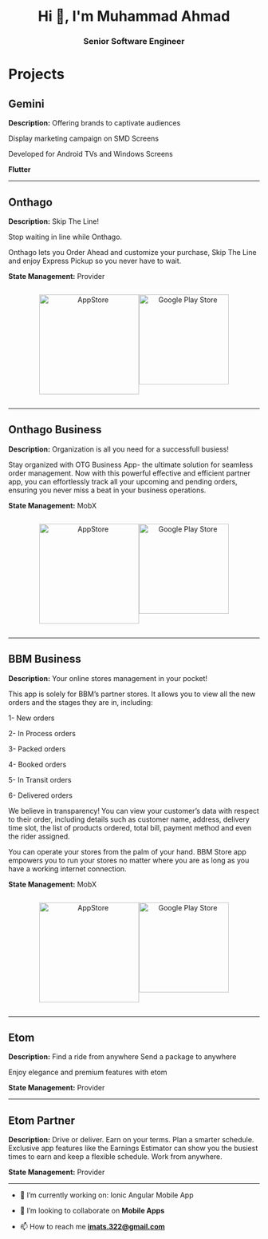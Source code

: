 <h1 align="center">Hi 👋, I'm Muhammad Ahmad</h1>
<h3 align="center">Senior Software Engineer</h3>

# Projects


## Gemini

**Description:** Offering brands to captivate audiences

Display marketing campaign on SMD Screens

Developed for Android TVs and Windows Screens

**Flutter**


----

## Onthago

**Description:** Skip The Line!

Stop waiting in line while Onthago.

Onthago lets you Order Ahead and customize your purchase, Skip The Line and enjoy Express Pickup so you never have to wait.

**State Management:** Provider


<div style="display: flex; justify-content: center;">
  <p align="center">
    <a href="https://play.google.com/store/apps/details?id=co.tierzen.onthago&hl=en&gl=US">
      <img src="https://play.google.com/intl/en_us/badges/static/images/badges/en_badge_web_generic.png" width="200" alt="AppStore">
    </a>
  </p>
  <p align="center">
    <a href="https://apps.apple.com/us/app/onthago/id6449786148">
      <img src="https://upload.wikimedia.org/wikipedia/commons/thumb/5/51/Download_on_the_App_Store_Badge_IT_RGB_blk.svg/800px-Download_on_the_App_Store_Badge_IT_RGB_blk.svg.png" width="180" alt="Google Play Store">
    </a>
  </p>
</div>

----



## Onthago Business

**Description:** Organization is all you need for a successfull busiess!

Stay organized with OTG Business App- the ultimate solution for seamless order management. Now with this powerful effective and efficient partner app, you can effortlessly track all your upcoming and pending orders, ensuring you never miss a beat in your business operations.

**State Management:** MobX


<div style="display: flex; justify-content: center;">
  <p align="center">
    <a href="https://play.google.com/store/apps/details?id=co.tierzen.onthagoBusiness&hl=en&gl=US">
      <img src="https://play.google.com/intl/en_us/badges/static/images/badges/en_badge_web_generic.png" width="200" alt="AppStore">
    </a>
  </p>
  <p align="center">
    <a href="https://apps.apple.com/us/app/onthago-business/id6449786342">
      <img src="https://upload.wikimedia.org/wikipedia/commons/thumb/5/51/Download_on_the_App_Store_Badge_IT_RGB_blk.svg/800px-Download_on_the_App_Store_Badge_IT_RGB_blk.svg.png" width="180" alt="Google Play Store">
    </a>
  </p>
</div>

----



## BBM Business

**Description:** Your online stores management in your pocket!

This app is solely for BBM’s partner stores. It allows you to view all the new orders and the stages they are in, including:

1- New orders

2- In Process orders

3- Packed orders

4- Booked orders

5- In Transit orders

6- Delivered orders

We believe in transparency! You can view your customer’s data with respect to their order, including details such as customer name, address, delivery time slot, the list of products ordered, total bill, payment method and even the rider assigned.

You can operate your stores from the palm of your hand. BBM Store app empowers you to run your stores no matter where you are as long as you have a working internet connection.

**State Management:** MobX


<div style="display: flex; justify-content: center;">
  <p align="center">
    <a href="https://play.google.com/store/apps/details?id=co.bestbuymall.store&hl=en&gl=US">
      <img src="https://play.google.com/intl/en_us/badges/static/images/badges/en_badge_web_generic.png" width="200" alt="AppStore">
    </a>
  </p>
  <p align="center">
    <a href="https://apps.apple.com/pk/app/bbm-business/id1621066816?platform=iphone">
      <img src="https://upload.wikimedia.org/wikipedia/commons/thumb/5/51/Download_on_the_App_Store_Badge_IT_RGB_blk.svg/800px-Download_on_the_App_Store_Badge_IT_RGB_blk.svg.png" width="180" alt="Google Play Store">
    </a>
  </p>
</div>

----




## Etom

**Description:** Find a ride from anywhere
Send a package to anywhere

Enjoy elegance and premium features with etom

**State Management:** Provider


----



## Etom Partner

**Description:** Drive or deliver. Earn on your terms. Plan a smarter schedule. Exclusive app features like the Earnings Estimator can show you the busiest times to earn and keep a flexible schedule. Work from anywhere.

**State Management:** Provider


----




- 🌱 I’m currently working on: Ionic Angular Mobile App

- 👯 I’m looking to collaborate on **Mobile Apps**

- 📫 How to reach me **imats.322@gmail.com**
